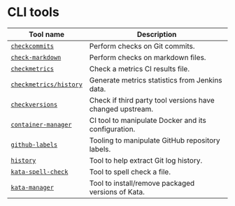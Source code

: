 # CLI tools

| Tool name | Description |
|-|-|
| [`checkcommits`](checkcommits) | Perform checks on Git commits. |
| [`check-markdown`](check-markdown) | Perform checks on markdown files. |
| [`checkmetrics`](checkmetrics) | Check a metrics CI results file. |
| [`checkmetrics/history`](checkmetrics/history) | Generate metrics statistics from Jenkins data. |
| [`checkversions`](checkversions) | Check if third party tool versions have changed upstream. |
| [`container-manager`](container-manager) | CI tool to manipulate Docker and its configuration. |
| [`github-labels`](github-labels) | Tooling to manipulate GitHub repository labels. |
| [`history`](history) | Tool to help extract Git log history. |
| [`kata-spell-check`](check-spelling) | Tool to spell check a file. |
| [`kata-manager`](kata-manager) | Tool to install/remove packaged versions of Kata. |
